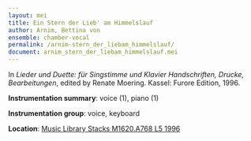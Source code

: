 ```yaml
---
layout: mei
title: Ein Stern der Lieb' am Himmelslauf
author: Arnim, Bettina von
ensemble: chamber-vocal
permalink: /arnim-stern_der_liebam_himmelslauf/
document: arnim_stern_der_liebam_himmelslauf.mei
---
```


In *Lieder und Duette: für Singstimme und Klavier Handschriften, Drucke, Bearbeitungen*, edited by Renate Moering. Kassel: Furore Edition, 1996. 

**Instrumentation summary**: voice (1), piano (1)

**Instrumentation group**: voice, keyboard

**Location**: <a href="https://tufts-primo.hosted.exlibrisgroup.com/permalink/f/bnf7qa/01TUN_ALMA2180485300003851" target="_blank">Music Library Stacks M1620.A768 L5 1996</a>
